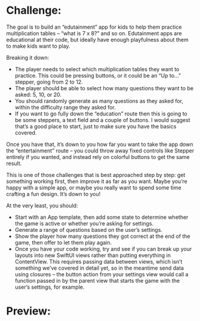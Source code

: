 # Challenge:

The goal is to build an “edutainment” app for kids to help them practice multiplication tables – “what is 7 x 8?” and so on. Edutainment apps are educational at their code, but ideally have enough playfulness about them to make kids want to play.

Breaking it down:

* The player needs to select which multiplication tables they want to practice. This could be pressing buttons, or it could be an “Up to…” stepper, going from 2 to 12.
* The player should be able to select how many questions they want to be asked: 5, 10, or 20.
* You should randomly generate as many questions as they asked for, within the difficulty range they asked for.
* If you want to go fully down the “education” route then this is going to be some steppers, a text field and a couple of buttons. I would suggest that’s a good place to start, just to make sure you have the basics covered.

Once you have that, it’s down to you how far you want to take the app down the “entertainment” route – you could throw away fixed controls like Stepper entirely if you wanted, and instead rely on colorful buttons to get the same result.

This is one of those challenges that is best approached step by step: get something working first, then improve it as far as you want. Maybe you’re happy with a simple app, or maybe you really want to spend some time crafting a fun design. It’s down to you!

At the very least, you should:

* Start with an App template, then add some state to determine whether the game is active or whether you’re asking for settings.
* Generate a range of questions based on the user’s settings.
* Show the player how many questions they got correct at the end of the game, then offer to let them play again.
* Once you have your code working, try and see if you can break up your layouts into new SwiftUI views rather than putting everything in ContentView. This requires passing data between views, which isn’t something we’ve covered in detail yet, so in the meantime send data using closures – the button action from your settings view would call a function passed in by the parent view that starts the game with the user’s settings, for example.

# Preview:
